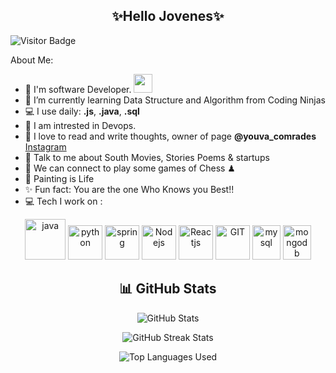 <h2 align='center'> ✨Hello Jovenes✨</h2>

![Visitor Badge](https://visitor-badge.laobi.icu/badge?page_id=uniquesp.uniquesp)

 About Me:
- 🏦 I'm software Developer.
      <img src="https://media.giphy.com/media/WUlplcMpOCEmTGBtBW/giphy.gif" width="30">
- 📝 I’m currently learning Data Structure and Algorithm from Coding Ninjas
- 💻 I use daily: **.js**, **.java**, **.sql**
- 👀 I am intrested in Devops.
- 📖 I love to read and write thoughts, owner of page **@youva_comrades** [Instagram](https://www.instagram.com/youva_comrades/)
- 💬 Talk to me about South Movies, Stories Poems & startups
- 👯 We can connect to play some games of Chess ♟
- 🎨 Painting is Life 
- ✨ Fun fact: You are the one Who Knows you Best!!
- 💻 Tech I work on :

<p align="center">
      <img src="https://www.vectorlogo.zone/logos/java/java-icon.svg" alt="java" width="65" height="65"/> 
      <img src="https://www.vectorlogo.zone/logos/python/python-icon.svg" alt="python" width="55" height="55"/>
      <img src="https://www.vectorlogo.zone/logos/springio/springio-icon.svg" alt="spring" width="55" height="55"/>
      <img src="https://www.vectorlogo.zone/logos/nodejs/nodejs-icon.svg" alt="Nodejs" width="55" height="55"/>
      <img src="https://www.vectorlogo.zone/logos/reactjs/reactjs-icon.svg" alt="Reactjs" width="55" height="55"/>
      <img src="https://www.vectorlogo.zone/logos/git-scm/git-scm-icon.svg" alt="GIT" width="55" height="55"/> 
      <img src="https://www.vectorlogo.zone/logos/mysql/mysql-icon.svg" alt="mysql" width="45" height="55"/>
      <img src="https://www.vectorlogo.zone/logos/mongodb/mongodb-icon.svg" alt="mongodb" width="45" height="55"/>
</p>

                                 
 <h2 align="center">📊 GitHub Stats</h2>

<p align="center">
  <img src="https://github-readme-stats.vercel.app/api?username=uniquesp&show_icons=true&theme=chartreuse-dark" alt="GitHub Stats">
</p>

<p align="center">
  <img src="https://github-readme-streak-stats.herokuapp.com/?user=uniquesp&layout=compact&theme=chartreuse-dark" alt="GitHub Streak Stats">
</p>

<p align="center">
  <img src="https://github-readme-stats.vercel.app/api/top-langs/?username=uniquesp&&theme=chartreuse-dark" alt="Top Languages Used">
</p>
